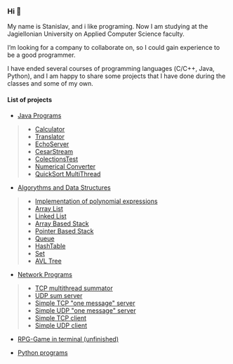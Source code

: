 ### Hi 👋

My name is Stanislav, and i like programing.
Now I am studying at the Jagiellonian University on Applied Computer Science faculty.

I’m looking for a company to collaborate on, so I could gain experience to be a good programmer.

I have ended several courses of programming languages (С/С++,
Java, Python),
and I am happy to share some projects that I have done during
the classes and some of my own.

#### List of projects

- [Java Programs](https://github.com/ShockJake/Java-Projects "Java Programs")

> - [Calculator](https://github.com/ShockJake/Java-Projects/tree/main/Calculator "Calculator")
> - [Translator](https://github.com/ShockJake/Java-Projects/tree/main/Translator "Translator")
> - [EchoServer](https://github.com/ShockJake/Java-Projects/tree/main/EchoServer "Echo Server")
> - [CesarStream](https://github.com/ShockJake/Java-Projects/tree/main/CesarStream "CesarStream")
> - [ColectionsTest](https://github.com/ShockJake/Java-Projects/tree/main/ColectionsTest "Colections Test")
> - [Numerical Converter](https://github.com/ShockJake/Java-Projects/tree/main/NumericalConverter "Numerical Converter")
> - [QuickSort MultiThread](https://github.com/ShockJake/Java-Projects/tree/main/QuickSortMultiThread "QuickSort MultiThread")

- [Algorythms and Data Structures](https://github.com/ShockJake/Algorithms-and-Data-Structures "Algorythms")

> - [Implementation of polynomial expressions](https://github.com/ShockJake/Algorithms-and-Data-Structures/tree/main/Project "Polynomials")
> - [Array List](https://github.com/ShockJake/Algorithms-and-Data-Structures/tree/main/ArrayList "Array List")
> - [Linked List](https://github.com/ShockJake/Algorithms-and-Data-Structures/tree/main/LinkedList "Linked List")
> - [Array Based Stack](https://github.com/ShockJake/Algorithms-and-Data-Structures/tree/main/ArrayBasedStack "Array Based Stack")
> - [Pointer Based Stack](https://github.com/ShockJake/Algorithms-and-Data-Structures/tree/main/PointerBasedStack "Pointer Based Stack")
> - [Queue](https://github.com/ShockJake/Algorithms-and-Data-Structures/tree/main/Queue "Queue")
> - [HashTable](https://github.com/ShockJake/Algorithms-and-Data-Structures/tree/main/HashTable "Hash Table")
> - [Set](https://github.com/ShockJake/Algorithms-and-Data-Structures/tree/main/Set "Set")
> - [AVL Tree](https://github.com/ShockJake/Algorithms-and-Data-Structures/tree/main/Tree/AVL "AVL")

- [Network Programs](https://github.com/ShockJake/Network-Programming-UJ "Network programs")

> - [TCP multithread summator](https://github.com/ShockJake/Network-Programming-UJ/tree/main/tcp-sumserver "TCP Sum server")
> - [UDP sum server](https://github.com/ShockJake/Network-Programming-UJ/tree/main/Zestaw3 "UDP Sum server")
> - [Simple TCP "one message" server](https://github.com/ShockJake/Network-Programming-UJ/tree/main/Zestaw2/server "TCP server")
> - [Simple UDP "one message" server](https://github.com/ShockJake/Network-Programming-UJ/tree/main/Zestaw2/serverUDP "UDP server")
> - [Simple TCP client](https://github.com/ShockJake/Network-Programming-UJ/tree/main/Zestaw2/client "TCP Client")
> - [Simple UDP client](https://github.com/ShockJake/Network-Programming-UJ/tree/main/Zestaw2/clientUDP "UDP Client")

- [RPG-Game in terminal (unfinished)](https://github.com/ShockJake/Rpg_Game "RPG-Game")

- [Python programs](https://github.com/ShockJake/Python-University "Programs showing python functionality")

<!---
ShockJake/ShockJake is a ✨ special ✨ repository because its `README.md` (this file) appears on your GitHub profile.
You can click the Preview link to take a look at your changes.
--->

